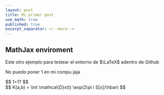 ```yaml
---
layout: post
title: Mi primer post
use_math: true
published: true
excerpt_separator: <!--more-->
---
```


## MathJax enviroment

Este otro ejemplo para testear el entorno de $\LaTeX$ adentro de Github

No puedo poner 1 en mi compu jaja

<div>
$$
1=1?
$$
</div>

<!--more-->

<div>
$$
K(a,b) = \int \mathcal{D}x(t) \exp(2\pi i S[x]/\hbar)
$$
</div>

